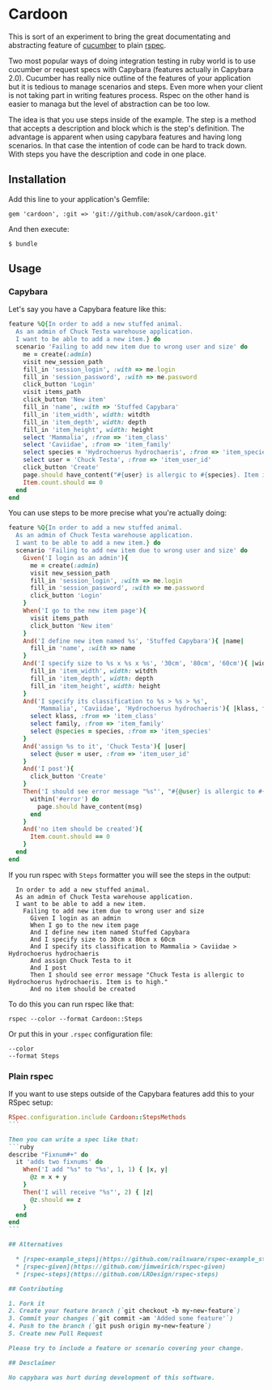 # Cardoon

This is sort of an experiment to bring the great documentating and
abstracting feature of [cucumber](http://cukes.info) to plain [rspec](https://www.relishapp.com/rspec).

Two most popular ways of doing integration testing in ruby world is to use cucumber or
request specs with Capybara (features actually in Capybara 2.0).
Cucumber has really nice outline of the features of your application but it is tedious to manage scenarios and steps.
Even more when your client is not taking part in writing features process.
Rspec on the other hand is easier to managa but the level of abstraction can be too low.

The idea is that you use steps inside of the example. The step is a method that accepts a description and block
which is the step's definition.
The advantage is apparent when using capybara features and having long scenarios.
In that case the intention of code can be hard to track down.
With steps you have the description and code in one place.

## Installation

Add this line to your application's Gemfile:

    gem 'cardoon', :git => 'git://github.com/asok/cardoon.git'

And then execute:

    $ bundle

## Usage

### Capybara

Let's say you have a Capybara feature like this:

```ruby
feature %Q{In order to add a new stuffed animal.
  As an admin of Chuck Testa warehouse application.
  I want to be able to add a new item.} do
  scenario 'Failing to add new item due to wrong user and size' do
    me = create(:admin)
    visit new_session_path
    fill_in 'session_login', :with => me.login
    fill_in 'session_password', :with => me.password
    click_button 'Login'
    visit items_path
    click_button 'New item'
    fill_in 'name', :with => 'Stuffed Capybara'
    fill_in 'item_width', width: witdth
    fill_in 'item_depth', width: depth
    fill_in 'item_height', width: height
    select 'Mammalia', :from => 'item_class' 
    select 'Caviidae', :from => 'item_family' 
    select species = 'Hydrochoerus hydrochaeris', :from => 'item_species' 
    select user = 'Chuck Testa', :from => 'item_user_id'
    click_button 'Create'
    page.should have_content("#{user} is allergic to #{species}. Item is too high.")
    Item.count.should == 0
  end
end
```

You can use steps to be more precise what you're actually doing:

```ruby
feature %Q{In order to add a new stuffed animal.
  As an admin of Chuck Testa warehouse application.
  I want to be able to add a new item.} do
  scenario 'Failing to add new item due to wrong user and size' do
    Given('I login as an admin'){
      me = create(:admin)
      visit new_session_path
      fill_in 'session_login', :with => me.login
      fill_in 'session_password', :with => me.password
      click_button 'Login'
    }
    When('I go to the new item page'){
      visit items_path
      click_button 'New item'
    }
    And('I define new item named %s', 'Stuffed Capybara'){ |name|
      fill_in 'name', :with => name
    }
    And('I specify size to %s x %s x %s', '30cm', '80cm', '60cm'){ |width, depth, height| 
      fill_in 'item_width', width: witdth
      fill_in 'item_depth', width: depth
      fill_in 'item_height', width: height
    }
    And('I specify its classification to %s > %s > %s',
        'Mammalia', 'Caviidae', 'Hydrochoerus hydrochaeris'){ |klass, family, species|
      select klass, :from => 'item_class' 
      select family, :from => 'item_family' 
      select @species = species, :from => 'item_species' 
    }
    And('assign %s to it', 'Chuck Testa'){ |user|
      select @user = user, :from => 'item_user_id'
    }
    And('I post'){
      click_button 'Create'
    }
    Then('I should see error message "%s"', "#{@user} is allergic to #{@species}. Item is to high."){ |msg|
      within('#error') do
        page.should have_content(msg)
      end
    }
    And('no item should be created'){
      Item.count.should == 0
    }
  end
end
```

If you run rspec with `Steps` formatter you will see the steps in the output:
```
  In order to add a new stuffed animal.
  As an admin of Chuck Testa warehouse application.
  I want to be able to add a new item.
    Failing to add new item due to wrong user and size
      Given I login as an admin
      When I go to the new item page
      And I define new item named Stuffed Capybara
      And I specify size to 30cm x 80cm x 60cm
      And I specify its classification to Mammalia > Caviidae > Hydrochoerus hydrochaeris
      And assign Chuck Testa to it
      And I post
      Then I should see error message "Chuck Testa is allergic to Hydrochoerus hydrochaeris. Item is to high."
      And no item should be created
```

To do this you can run rspec like that:
```
rspec --color --format Cardoon::Steps
```

Or put this in your `.rspec` configuration file:
```
--color
--format Steps
```

### Plain rspec

If you want to use steps outside of the Capybara features add this to your RSpec setup:
````ruby
RSpec.configuration.include Cardoon::StepsMethods
```

Then you can write a spec like that:
```ruby
describe "Fixnum#+" do
  it 'adds two fixnums' do
    When('I add "%s" to "%s', 1, 1) { |x, y|
      @z = x + y
    }
    Then('I will receive "%s"', 2) { |z|
      @z.should == z
    }
  end
end
```

## Alternatives

  * [rspec-example_steps](https://github.com/railsware/rspec-example_steps) - this is in fact the same idea though the implementation is slightly different. Cardoon expects you to explicitly specify Steps formatter to use in order to receive steps descriptions in the output.
  * [rspec-given](https://github.com/jimweirich/rspec-given)
  * [rspec-steps](https://github.com/LRDesign/rspec-steps)

## Contributing

1. Fork it
2. Create your feature branch (`git checkout -b my-new-feature`)
3. Commit your changes (`git commit -am 'Added some feature'`)
4. Push to the branch (`git push origin my-new-feature`)
5. Create new Pull Request

Please try to include a feature or scenario covering your change.

## Desclaimer

No capybara was hurt during development of this software.

